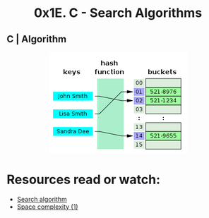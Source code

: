 <h1 align="center"> 0x1E. C - Search Algorithms</h1>

## C | Algorithm

<p align="center">
  <img src="https://github.com/Ezra-Mallo/alx-low_level_programming/blob/main/0x1E-search_algorithms/images/alx_pics1.png" alt="alx_pic1">
</p>

# Resources read or watch:
* [Search algorithm](https://en.wikipedia.org/wiki/Search_algorithm)
* [Space complexity (1)](https://www.geeksforgeeks.org/g-fact-86/)


